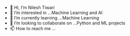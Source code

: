- 👋 Hi, I’m Nilesh Tiwari
- 👀 I’m interested in ...Machine Learning and AI
- 🌱 I’m currently learning ...Machine Learning
- 💞️ I’m looking to collaborate on ...Python and ML projects
- 📫 How to reach me ...

<!---
Nilesh7tiwari/Nilesh7tiwari is a ✨ special ✨ repository because its `README.md` (this file) appears on your GitHub profile.
You can click the Preview link to take a look at your changes.
--->
